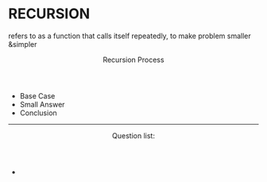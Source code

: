 <h1>RECURSION</h1>
<p>refers to as a function that calls itself repeatedly, to make problem smaller &simpler</p>
<header>Recursion Process</header>
<ul>
<li>Base Case</li>
<li>Small Answer</li>
<li>Conclusion</li>
</ul>
<hr>
<header>Question list:</header>
<ul>
<li></li>
<ul>
